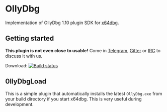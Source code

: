 # OllyDbg

Implementation of OllyDbg 1.10 plugin SDK for [x64dbg](http://x64dbg.com).

## Getting started

**This plugin is not even close to usable!** Come in [Telegram](http://telegram.x64dbg.com), [Gitter](http://gitter.x64dbg.com) or [IRC](http://irc.x64dbg.com) to discuss it with us.

Download: [![Build status](https://ci.appveyor.com/api/projects/status/ti08h0opr62k0lck?svg=true)](https://ci.appveyor.com/project/mrexodia/ollydbg/artifacts)

## 0llyDbgLoad

This is a simple plugin that automatically installs the latest `OllyDbg.exe` from your build directory if you start x64dbg. This is very useful during development.